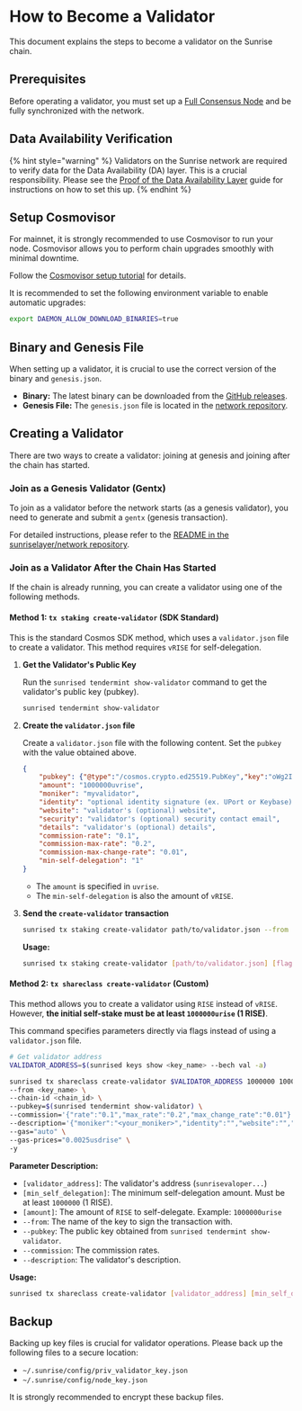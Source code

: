 # How to Become a Validator

This document explains the steps to become a validator on the Sunrise chain.

## Prerequisites

Before operating a validator, you must set up a [Full Consensus Node](../../node/types/consensus/full-consensus-node.md) and be fully synchronized with the network.

## Data Availability Verification

{% hint style="warning" %}
Validators on the Sunrise network are required to verify data for the Data Availability (DA) layer. This is a crucial responsibility. Please see the [Proof of the Data Availability Layer](data-availability-proof.md) guide for instructions on how to set this up.
{% endhint %}

## Setup Cosmovisor

For mainnet, it is strongly recommended to use Cosmovisor to run your node. Cosmovisor allows you to perform chain upgrades smoothly with minimal downtime.

Follow the [Cosmovisor setup tutorial](../../node/types/consensus/setup-cosmovisor.md) for details.

It is recommended to set the following environment variable to enable automatic upgrades:

```bash
export DAEMON_ALLOW_DOWNLOAD_BINARIES=true
```

## Binary and Genesis File

When setting up a validator, it is crucial to use the correct version of the binary and `genesis.json`.

- **Binary:** The latest binary can be downloaded from the [GitHub releases](https://github.com/sunriselayer/sunrise/releases/tag/v1.0.0).
- **Genesis File:** The `genesis.json` file is located in the [network repository](https://github.com/sunriselayer/network/tree/main/sunrise-1).

## Creating a Validator

There are two ways to create a validator: joining at genesis and joining after the chain has started.

### Join as a Genesis Validator (Gentx)

To join as a validator before the network starts (as a genesis validator), you need to generate and submit a `gentx` (genesis transaction).

For detailed instructions, please refer to the [README in the sunriselayer/network repository](https://github.com/sunriselayer/network/blob/main/sunrise-1/gentx/README.md).

### Join as a Validator After the Chain Has Started

If the chain is already running, you can create a validator using one of the following methods.

#### Method 1: `tx staking create-validator` (SDK Standard)

This is the standard Cosmos SDK method, which uses a `validator.json` file to create a validator. This method requires `vRISE` for self-delegation.

1. **Get the Validator's Public Key**

    Run the `sunrised tendermint show-validator` command to get the validator's public key (pubkey).

    ```bash
    sunrised tendermint show-validator
    ```

2. **Create the `validator.json` file**

    Create a `validator.json` file with the following content. Set the `pubkey` with the value obtained above.

    ```json
    {
        "pubkey": {"@type":"/cosmos.crypto.ed25519.PubKey","key":"oWg2ISpLF405Jcm2vXV+2v4fnjodh6aafuIdeoW+rUw="},
        "amount": "1000000uvrise",
        "moniker": "myvalidator",
        "identity": "optional identity signature (ex. UPort or Keybase)",
        "website": "validator's (optional) website",
        "security": "validator's (optional) security contact email",
        "details": "validator's (optional) details",
        "commission-rate": "0.1",
        "commission-max-rate": "0.2",
        "commission-max-change-rate": "0.01",
        "min-self-delegation": "1"
    }
    ```

    - The `amount` is specified in `uvrise`.
    - The `min-self-delegation` is also the amount of `vRISE`.

3. **Send the `create-validator` transaction**

    ```bash
    sunrised tx staking create-validator path/to/validator.json --from <keyname> --chain-id <chain-id> --gas="auto" --gas-prices=<gas-prices> -y
    ```

    **Usage:**

    ```bash
    sunrised tx staking create-validator [path/to/validator.json] [flags]
    ```

#### Method 2: `tx shareclass create-validator` (Custom)

This method allows you to create a validator using `RISE` instead of `vRISE`. However, **the initial self-stake must be at least `1000000urise` (1 RISE)**.

This command specifies parameters directly via flags instead of using a `validator.json` file.

```bash
# Get validator address
VALIDATOR_ADDRESS=$(sunrised keys show <key_name> --bech val -a)

sunrised tx shareclass create-validator $VALIDATOR_ADDRESS 1000000 1000000urise \
--from <key_name> \
--chain-id <chain_id> \
--pubkey=$(sunrised tendermint show-validator) \
--commission='{"rate":"0.1","max_rate":"0.2","max_change_rate":"0.01"}' \
--description='{"moniker":"<your_moniker>","identity":"","website":"","security_contact":"","details":""}' \
--gas="auto" \
--gas-prices="0.0025usdrise" \
-y
```

**Parameter Description:**

- `[validator_address]`: The validator's address (`sunrisevaloper...`)
- `[min_self_delegation]`: The minimum self-delegation amount. Must be at least `1000000` (1 RISE).
- `[amount]`: The amount of `RISE` to self-delegate. Example: `1000000urise`
- `--from`: The name of the key to sign the transaction with.
- `--pubkey`: The public key obtained from `sunrised tendermint show-validator`.
- `--commission`: The commission rates.
- `--description`: The validator's description.

**Usage:**

```bash
sunrised tx shareclass create-validator [validator_address] [min_self_delegation] [amount] [flags]
```

## Backup

Backing up key files is crucial for validator operations. Please back up the following files to a secure location:

- `~/.sunrise/config/priv_validator_key.json`
- `~/.sunrise/config/node_key.json`

It is strongly recommended to encrypt these backup files.

